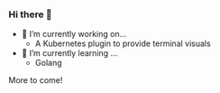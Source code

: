 ### Hi there 👋

- 🔭 I’m currently working on...
  -  A Kubernetes plugin to provide terminal visuals
- 🌱 I’m currently learning ... 
  -  Golang

More to come!

<!--
**brianrudolf/brianrudolf** is a ✨ _special_ ✨ repository because its `README.md` (this file) appears on your GitHub profile.

Here are some ideas to get you started:

- 👯 I’m looking to collaborate on ...
- 🤔 I’m looking for help with ...
- 💬 Ask me about ...
- 📫 How to reach me: ...
- 😄 Pronouns: ...
- ⚡ Fun fact: ...
-->
